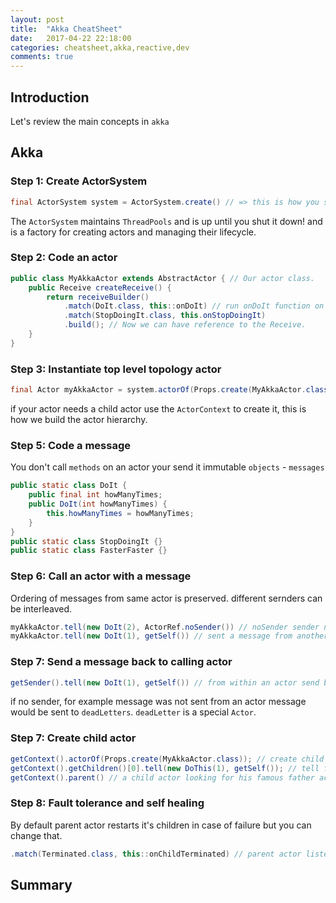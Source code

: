 ```yaml
---
layout: post
title:  "Akka CheatSheet"
date:   2017-04-22 22:18:00
categories: cheatsheet,akka,reactive,dev
comments: true
---
```

## Introduction

Let's review the main concepts in `akka`

## Akka

### Step 1: Create ActorSystem

```java
final ActorSystem system = ActorSystem.create() // => this is how you start with akka, create an ActorSystem.
```
The `ActorSystem` maintains `ThreadPools` and is up until you shut it down! and is a factory for creating actors and managing their lifecycle.

### Step 2: Code an actor

```java
public class MyAkkaActor extends AbstractActor { // Our actor class.
    public Receive createReceive() {
        return receiveBuilder()
            .match(DoIt.class, this::onDoIt) // run onDoIt function on DoIt message.
            .match(StopDoingIt.class, this.onStopDoingIt)
            .build(); // Now we can have reference to the Receive.
    }
}
```

### Step 3: Instantiate top level topology actor

```java
final Actor myAkkaActor = system.actorOf(Props.create(MyAkkaActor.class), "myAkkaActor");
```

if your actor needs a child actor use the `ActorContext` to create it, this is how we build the actor hierarchy.

### Step 5: Code a message

You don't call `methods` on an actor your send it immutable `objects` - `messages`

```java
public static class DoIt {
    public final int howManyTimes;
    public DoIt(int howManyTimes) {
        this.howManyTimes = howManyTimes;
    }
}
public static class StopDoingIt {}
public static class FasterFaster {}
```

### Step 6: Call an actor with a message

Ordering of messages from same actor is preserved. different sernders can be interleaved.

```java
myAkkaActor.tell(new DoIt(2), ActorRef.noSender()) // noSender sender not important one way communication.
myAkkaActor.tell(new DoIt(1), getSelf()) // sent a message from another actor. can send back message.
```

### Step 7: Send a message back to calling actor

```java
getSender().tell(new DoIt(1), getSelf()) // from within an actor send back message
```

if no sender, for example message was not sent from an actor message would be sent to `deadLetters`.  `deadLetter` is a special `Actor`.

### Step 7: Create child actor

```java
getContext().actorOf(Props.create(MyAkkaActor.class)); // create child actor from within an actor.
getContext().getChildren()[0].tell(new DoThis(1), getSelf()); // tell first child actor to do it!
getContext().parent() // a child actor looking for his famous father actor.
```

### Step 8: Fault tolerance and self healing

By default parent actor restarts it's children in case of failure but you can change that.

```java
.match(Terminated.class, this::onChildTerminated) // parent actor listening to a bad child terminating.
```

## Summary

